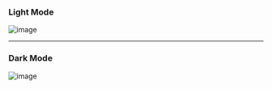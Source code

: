 <h3>Light Mode</h3>

![image](https://github.com/karthikeyaguruju/Wikipedia-Clone/assets/109730373/d97c937c-c84f-4a88-895c-51f6cb2a7229)


<hr/>
<h3>Dark Mode</h3>

![image](https://github.com/karthikeyaguruju/Wikipedia-Clone/assets/109730373/f635d31b-e510-4121-a55b-6a5c25f54ea9)

